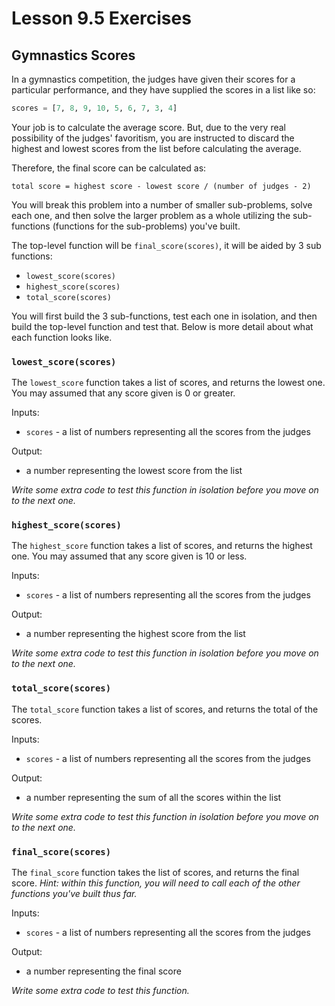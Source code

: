 # Lesson 9.5 Exercises

## Gymnastics Scores

In a gymnastics competition, the judges have given their scores for a
particular performance, and they have supplied the scores in a list like so:

```python
scores = [7, 8, 9, 10, 5, 6, 7, 3, 4]
```

Your job is to calculate the average score. But, due to the very real
possibility of the judges' favoritism, you are instructed to discard the
highest and lowest scores from the list before calculating the average.

Therefore, the final score can be calculated as:

```
total score = highest score - lowest score / (number of judges - 2)
```

You will break this problem into a number of smaller sub-problems, solve each
one, and then solve the larger problem as a whole utilizing the sub-functions
(functions for the sub-problems) you've built.

The top-level function will be `final_score(scores)`, it will be aided by
3 sub functions:

* `lowest_score(scores)`
* `highest_score(scores)`
* `total_score(scores)`

You will first build the 3 sub-functions, test each one in isolation,
and then build the top-level function and test that. Below is
more detail about what each function looks like.

### `lowest_score(scores)`

The `lowest_score` function takes a list of scores, and returns the lowest one.
You may assumed that any score given is 0 or greater.

Inputs:

* `scores` - a list of numbers representing all the scores from the judges

Output:

* a number representing the lowest score from the list

*Write some extra code to test this function in isolation before you move on
to the next one.*

### `highest_score(scores)`

The `highest_score` function takes a list of scores, and returns the highest one.
You may assumed that any score given is 10 or less.

Inputs:

* `scores` - a list of numbers representing all the scores from the judges

Output:

* a number representing the highest score from the list

*Write some extra code to test this function in isolation before you move on
to the next one.*

### `total_score(scores)`

The `total_score` function takes a list of scores, and returns the total of
the scores.

Inputs:

* `scores` - a list of numbers representing all the scores from the judges

Output:

* a number representing the sum of all the scores within the list

*Write some extra code to test this function in isolation before you move on
to the next one.*

### `final_score(scores)`

The `final_score` function takes the list of scores, and returns the final
score. *Hint: within this function, you will need to call each of the other
functions you've built thus far.*

Inputs:

* `scores` - a list of numbers representing all the scores from the judges

Output:

* a number representing the final score

*Write some extra code to test this function.*
